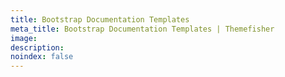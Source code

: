 ```yaml
---
title: Bootstrap Documentation Templates
meta_title: Bootstrap Documentation Templates | Themefisher
image: 
description: 
noindex: false
---
```

